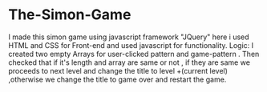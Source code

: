 # The-Simon-Game
I made this simon game using javascript framework "JQuery" here i used HTML and CSS for Front-end and used javascript for functionality.
Logic:
I created two empty Arrays for user-clicked pattern and game-pattern . Then checked that if it's length and array are same or not , if they are 
same we proceeds to next level and change the title to level +(current level) ,otherwise we change the title to game over and restart the game.

